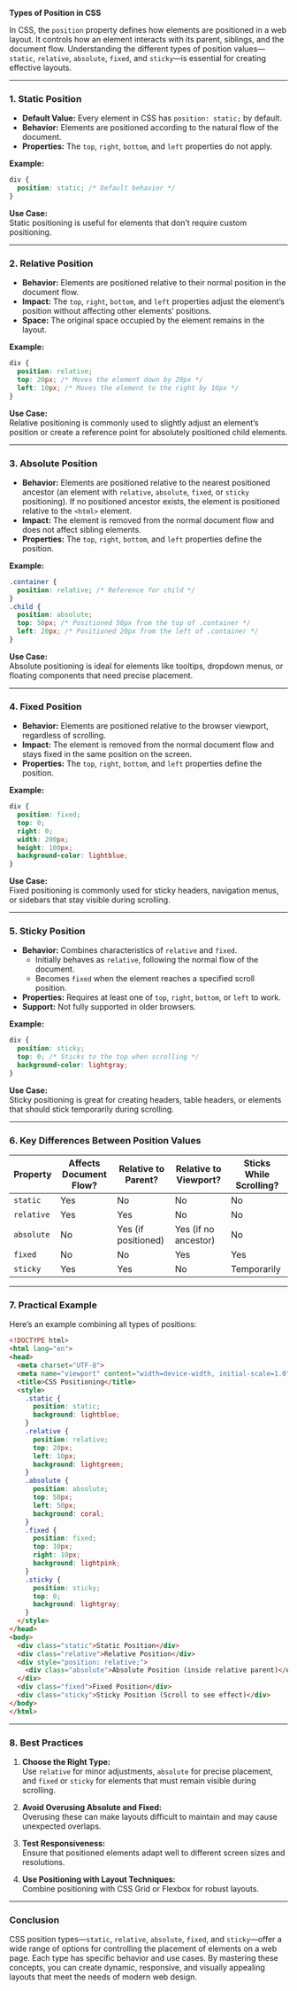 **Types of Position in CSS**

In CSS, the `position` property defines how elements are positioned in a web layout. It controls how an element interacts with its parent, siblings, and the document flow. Understanding the different types of position values—`static`, `relative`, `absolute`, `fixed`, and `sticky`—is essential for creating effective layouts.

---

### **1. Static Position**

- **Default Value:** Every element in CSS has `position: static;` by default.
- **Behavior:** Elements are positioned according to the natural flow of the document.
- **Properties:** The `top`, `right`, `bottom`, and `left` properties do not apply.

**Example:**
```css
div {
  position: static; /* Default behavior */
}
```

**Use Case:**  
Static positioning is useful for elements that don’t require custom positioning.

---

### **2. Relative Position**

- **Behavior:** Elements are positioned relative to their normal position in the document flow.
- **Impact:** The `top`, `right`, `bottom`, and `left` properties adjust the element’s position without affecting other elements’ positions.
- **Space:** The original space occupied by the element remains in the layout.

**Example:**
```css
div {
  position: relative;
  top: 20px; /* Moves the element down by 20px */
  left: 10px; /* Moves the element to the right by 10px */
}
```

**Use Case:**  
Relative positioning is commonly used to slightly adjust an element’s position or create a reference point for absolutely positioned child elements.

---

### **3. Absolute Position**

- **Behavior:** Elements are positioned relative to the nearest positioned ancestor (an element with `relative`, `absolute`, `fixed`, or `sticky` positioning). If no positioned ancestor exists, the element is positioned relative to the `<html>` element.
- **Impact:** The element is removed from the normal document flow and does not affect sibling elements.
- **Properties:** The `top`, `right`, `bottom`, and `left` properties define the position.

**Example:**
```css
.container {
  position: relative; /* Reference for child */
}
.child {
  position: absolute;
  top: 50px; /* Positioned 50px from the top of .container */
  left: 20px; /* Positioned 20px from the left of .container */
}
```

**Use Case:**  
Absolute positioning is ideal for elements like tooltips, dropdown menus, or floating components that need precise placement.

---

### **4. Fixed Position**

- **Behavior:** Elements are positioned relative to the browser viewport, regardless of scrolling.
- **Impact:** The element is removed from the normal document flow and stays fixed in the same position on the screen.
- **Properties:** The `top`, `right`, `bottom`, and `left` properties define the position.

**Example:**
```css
div {
  position: fixed;
  top: 0;
  right: 0;
  width: 200px;
  height: 100px;
  background-color: lightblue;
}
```

**Use Case:**  
Fixed positioning is commonly used for sticky headers, navigation menus, or sidebars that stay visible during scrolling.

---

### **5. Sticky Position**

- **Behavior:** Combines characteristics of `relative` and `fixed`.  
  - Initially behaves as `relative`, following the normal flow of the document.  
  - Becomes `fixed` when the element reaches a specified scroll position.
- **Properties:** Requires at least one of `top`, `right`, `bottom`, or `left` to work.
- **Support:** Not fully supported in older browsers.

**Example:**
```css
div {
  position: sticky;
  top: 0; /* Sticks to the top when scrolling */
  background-color: lightgray;
}
```

**Use Case:**  
Sticky positioning is great for creating headers, table headers, or elements that should stick temporarily during scrolling.

---

### **6. Key Differences Between Position Values**

| **Property**   | **Affects Document Flow?** | **Relative to Parent?**   | **Relative to Viewport?** | **Sticks While Scrolling?** |
|-----------------|----------------------------|---------------------------|---------------------------|-----------------------------|
| `static`       | Yes                        | No                        | No                        | No                          |
| `relative`     | Yes                        | Yes                       | No                        | No                          |
| `absolute`     | No                         | Yes (if positioned)       | Yes (if no ancestor)      | No                          |
| `fixed`        | No                         | No                        | Yes                       | Yes                         |
| `sticky`       | Yes                        | Yes                       | No                        | Temporarily                 |

---

### **7. Practical Example**

Here’s an example combining all types of positions:

```html
<!DOCTYPE html>
<html lang="en">
<head>
  <meta charset="UTF-8">
  <meta name="viewport" content="width=device-width, initial-scale=1.0">
  <title>CSS Positioning</title>
  <style>
    .static {
      position: static;
      background: lightblue;
    }
    .relative {
      position: relative;
      top: 20px;
      left: 10px;
      background: lightgreen;
    }
    .absolute {
      position: absolute;
      top: 50px;
      left: 50px;
      background: coral;
    }
    .fixed {
      position: fixed;
      top: 10px;
      right: 10px;
      background: lightpink;
    }
    .sticky {
      position: sticky;
      top: 0;
      background: lightgray;
    }
  </style>
</head>
<body>
  <div class="static">Static Position</div>
  <div class="relative">Relative Position</div>
  <div style="position: relative;">
    <div class="absolute">Absolute Position (inside relative parent)</div>
  </div>
  <div class="fixed">Fixed Position</div>
  <div class="sticky">Sticky Position (Scroll to see effect)</div>
</body>
</html>
```

---

### **8. Best Practices**

1. **Choose the Right Type:**  
   Use `relative` for minor adjustments, `absolute` for precise placement, and `fixed` or `sticky` for elements that must remain visible during scrolling.

2. **Avoid Overusing Absolute and Fixed:**  
   Overusing these can make layouts difficult to maintain and may cause unexpected overlaps.

3. **Test Responsiveness:**  
   Ensure that positioned elements adapt well to different screen sizes and resolutions.

4. **Use Positioning with Layout Techniques:**  
   Combine positioning with CSS Grid or Flexbox for robust layouts.

---

### **Conclusion**

CSS position types—`static`, `relative`, `absolute`, `fixed`, and `sticky`—offer a wide range of options for controlling the placement of elements on a web page. Each type has specific behavior and use cases. By mastering these concepts, you can create dynamic, responsive, and visually appealing layouts that meet the needs of modern web design.